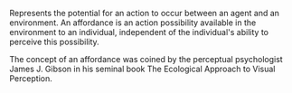Represents the potential for an action to occur between an agent and an environment. An affordance is an action possibility available in the environment to an individual, independent of the individual's ability to perceive this possibility.

The concept of an affordance was coined by the perceptual psychologist James J. Gibson in his seminal book The Ecological Approach to Visual Perception.